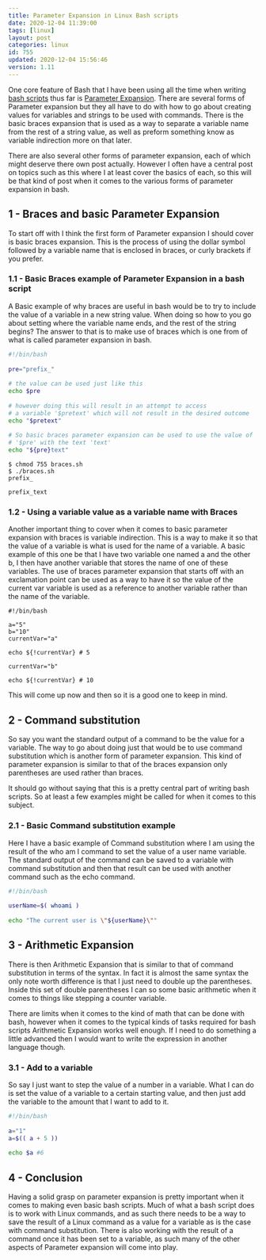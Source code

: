```yaml
---
title: Parameter Expansion in Linux Bash scripts
date: 2020-12-04 11:39:00
tags: [linux]
layout: post
categories: linux
id: 755
updated: 2020-12-04 15:56:46
version: 1.11
---
```


One core feature of Bash that I have been using all the time when writing [bash scripts](/2020/11/27/bash-scripts/) thus far is [Parameter Expansion](https://wiki.bash-hackers.org/syntax/pe). There are several forms of Parameter expansion but they all have to do with how to go about creating values for variables and strings to be used with commands. There is the basic braces expansion that is used as a way to separate a variable name from the rest of a string value, as well as preform something know as variable indirection more on that later.

There are also several other forms of parameter expansion, each of which might deserve there own post actually. However I often have a central post on topics such as this where I at least cover the basics of each, so this will be that kind of post when it comes to the various forms of parameter expansion in bash.

<!-- more -->

## 1 - Braces and basic Parameter Expansion

To start off with I think the first form of Parameter expansion I should cover is basic braces expansion. This is the process of using the dollar symbol followed by a variable name that is enclosed in braces, or curly brackets if you prefer.

### 1.1 - Basic Braces example of Parameter Expansion in a bash script

A Basic example of why braces are useful in bash would be to try to include the value of a variable in a new string value. When doing so how to you go about setting where the variable name ends, and the rest of the string begins? The answer to that is to make use of braces which is one from of what is called parameter expansion in bash.


```bash
#!/bin/bash
 
pre="prefix_"
 
# the value can be used just like this
echo $pre
 
# however doing this will result in an attempt to access
# a variable '$pretext' which will not result in the desired outcome
echo "$pretext"
 
# So basic braces parameter expansion can be used to use the value of
# '$pre' with the text 'text'
echo "${pre}text"
```

```
$ chmod 755 braces.sh
$ ./braces.sh
prefix_

prefix_text
```

### 1.2 - Using a variable value as a variable name with Braces

Another important thing to cover when it comes to basic parameter expansion with braces is variable indirection. This is a way to make it so that the value of a variable is what is used for the name of a variable. A basic example of this one be that I have two variable one named a and the other b, I then have another variable that stores the name of one of these variables. The use of braces parameter expansion that starts off with an exclamation point can be used as a way to have it so the value of the current var variable is used as a reference to another variable rather than the name of the variable.

```
#!/bin/bash
 
a="5"
b="10"
currentVar="a"
 
echo ${!currentVar} # 5
 
currentVar="b"
 
echo ${!currentVar} # 10
```

This will come up now and then so it is a good one to keep in mind.

## 2 - Command substitution

So say you want the standard output of a command to be the value for a variable. The way to go about doing just that would be to use command substitution which is another form of parameter expansion. This kind of parameter expansion is similar to that of the braces expansion only parentheses are used rather than braces.

It should go without saying that this is a pretty central part of writing bash scripts. So at least a few examples might be called for when it comes to this subject.

### 2.1 - Basic Command substitution example

Here I have a basic example of Command substitution where I am using the result of the who am I command to set the value of a user name variable. The standard output of the command can be saved to a variable with command substitution and then that result can be used with another command such as the echo command.

```bash
#!/bin/bash
 
userName=$( whoami )
 
echo "The current user is \"${userName}\""
```

## 3 - Arithmetic Expansion

There is then Arithmetic Expansion that is similar to that of command substitution in terms of the syntax. In fact it is almost the same syntax the only note worth difference is that I just need to double up the parentheses. Inside this set of double parentheses I can so some basic arithmetic when it comes to things like stepping a counter variable.

There are limits when it comes to the kind of math that can be done with bash, however when it comes to the typical kinds of tasks required for bash scripts Arithmetic Expansion works well enough. If I need to do something a little advanced then I would want to write the expression in another language though.

### 3.1 - Add to a variable

So say I just want to step the value of a number in a variable. What I can do is set the value of a variable to a certain starting value, and then just add the variable to the amount that I want to add to it.

```bash
#!/bin/bash
 
a="1"
a=$(( a + 5 ))
 
echo $a #6
```

## 4 - Conclusion

Having a solid grasp on parameter expansion is pretty important when it comes to making even basic bash scripts. Much of what a bash script does is to work with Linux commands, and as such there needs to be a way to save the result of a Linux command as a value for a variable as is the case with command substitution. There is also working with the result of a command once it has been set to a variable, as such many of the other aspects of Parameter expansion will come into play.
